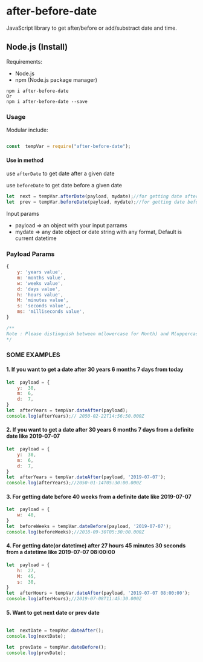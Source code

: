 # after-before-date
JavaScript library to get after/before or add/substract date and time.
## Node.js (Install)

Requirements:
- Node.js
- npm (Node.js package manager)

```
npm i after-before-date
Or
npm i after-before-date --save
```

### Usage
Modular include:

```javascript

const  tempVar = require("after-before-date");

```

#### Use in method

use `afterDate` to get date after a given date

use `beforeDate` to get date before a given date

```javascript
let  next = tempVar.afterDate(payload, mydate);//for getting date after the given date (mydate here)
let  prev = tempVar.beforeDate(payload, mydate);//for getting date before the given date (mydate here)
```
Input params

- payload => an object with your input parrams
- mydate => any date object or date string with any format, Default is current datetime

### Payload Params

```javascript
{
	y: 'years value',
	m: 'months value',
	w: 'weeks value',
	d: 'days value',
	h: 'hours value',
	M: 'minutes value',
	s: 'seconds value',,
	ms: 'milliseconds value',
}

/**
Note : Please distinguish between m(lowercase for Month) and M(uppercase for Minute)
*/
```

### SOME EXAMPLES

#### 1. If you want to get a date after 30 years 6 months 7 days from today

```javascript
let  payload = {
	y:  30,
	m:  6,
	d:  7,
}
let  afterYears = tempVar.dateAfter(payload);
console.log(afterYears);// 2050-02-22T14:56:50.000Z

```

#### 2. If you want to get a date after 30 years 6 months 7 days from a definite date like 2019-07-07

```javascript
let  payload = {
	y:  30,
	m:  6,
	d:  7,
}
let  afterYears = tempVar.dateAfter(payload, '2019-07-07');
console.log(afterYears);//2050-01-14T05:30:00.000Z

```

#### 3. For getting date before 40 weeks from a definite date like 2019-07-07

```javascript
let  payload = {
	w:  40,
}
let  beforeWeeks = tempVar.dateBefore(payload, '2019-07-07');
console.log(beforeWeeks);//2018-09-30T05:30:00.000Z

```

#### 4. For getting date(or datetime) after 27 hours 45 minutes 30 seconds from a datetime like 2019-07-07 08:00:00

```javascript
let  payload = {
	h:  27,
	M:  45,
	s:  30,
}
let  afterHours = tempVar.dateAfter(payload, '2019-07-07 08:00:00');
console.log(afterHours);//2019-07-08T11:45:30.000Z

```

#### 5. Want to get next date or prev date

```javascript

let  nextDate = tempVar.dateAfter();
console.log(nextDate);

let  prevDate = tempVar.dateBefore();
console.log(prevDate);

```
